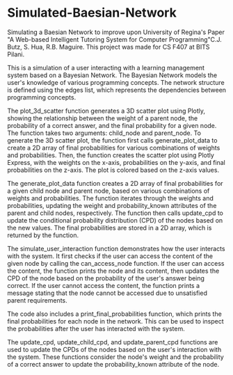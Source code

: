 # Simulated-Baesian-Network
Simulating a Baesian Network to improve upon University of Regina's Paper "A Web-based Intelligent Tutoring System for Computer Programming"C.J. Butz, S. Hua, R.B. Maguire. This project was made for CS F407 at BITS Pilani.


This is a simulation of a user interacting with a learning management system based on a Bayesian Network. The Bayesian Network models the user's knowledge of various programming concepts. The network structure is defined using the edges list, which represents the dependencies between programming concepts.

The plot_3d_scatter function generates a 3D scatter plot using Plotly, showing the relationship between the weight of a parent node, the probability of a correct answer, and the final probability for a given node. The function takes two arguments: child_node and parent_node. To generate the 3D scatter plot, the function first calls generate_plot_data to create a 2D array of final probabilities for various combinations of weights and probabilities. Then, the function creates the scatter plot using Plotly Express, with the weights on the x-axis, probabilities on the y-axis, and final probabilities on the z-axis. The plot is colored based on the z-axis values.

The generate_plot_data function creates a 2D array of final probabilities for a given child node and parent node, based on various combinations of weights and probabilities. The function iterates through the weights and probabilities, updating the weight and probability_known attributes of the parent and child nodes, respectively. The function then calls update_cpd to update the conditional probability distribution (CPD) of the nodes based on the new values. The final probabilities are stored in a 2D array, which is returned by the function.

The simulate_user_interaction function demonstrates how the user interacts with the system. It first checks if the user can access the content of the given node by calling the can_access_node function. If the user can access the content, the function prints the node and its content, then updates the CPD of the node based on the probability of the user's answer being correct. If the user cannot access the content, the function prints a message stating that the node cannot be accessed due to unsatisfied parent requirements.

The code also includes a print_final_probabilities function, which prints the final probabilities for each node in the network. This can be used to inspect the probabilities after the user has interacted with the system.

The update_cpd, update_child_cpd, and update_parent_cpd functions are used to update the CPDs of the nodes based on the user's interaction with the system. These functions consider the node's weight and the probability of a correct answer to update the probability_known attribute of the node.
